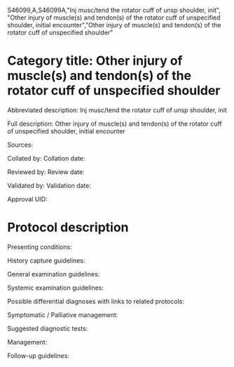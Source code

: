 S46099,A,S46099A,"Inj musc/tend the rotator cuff of unsp shoulder, init", "Other injury of muscle(s) and tendon(s) of the rotator cuff of unspecified shoulder, initial encounter","Other injury of muscle(s) and tendon(s) of the rotator cuff of unspecified shoulder"
# Category title: Other injury of muscle(s) and tendon(s) of the rotator cuff of unspecified shoulder

Abbreviated description: Inj musc/tend the rotator cuff of unsp shoulder, init

Full description: Other injury of muscle(s) and tendon(s) of the rotator cuff of unspecified shoulder, initial encounter

Sources:

Collated by:
Collation date:

Reviewed by:
Review date:

Validated by:
Validation date:

Approval UID:

# Protocol description

Presenting conditions:

History capture guidelines:

General examination guidelines:

Systemic examination guidelines:

Possible differential diagnoses with links to related protocols:

Symptomatic / Palliative management:

Suggested diagnostic tests:

Management:

Follow-up guidelines:
